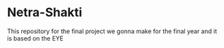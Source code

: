 # Netra-Shakti
This repository for the final project we gonna make for the final year and it is based on the EYE 
